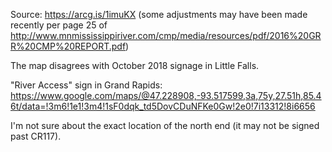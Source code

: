 Source: https://arcg.is/1imuKX (some adjustments may have been made recently per page 25 of http://www.mnmississippiriver.com/cmp/media/resources/pdf/2016%20GRR%20CMP%20REPORT.pdf)

The map disagrees with October 2018 signage in Little Falls.

"River Access" sign in Grand Rapids: https://www.google.com/maps/@47.228908,-93.517599,3a,75y,27.51h,85.46t/data=!3m6!1e1!3m4!1sF0dqk_td5DovCDuNFKe0Gw!2e0!7i13312!8i6656

I'm not sure about the exact location of the north end (it may not be signed past CR117).
